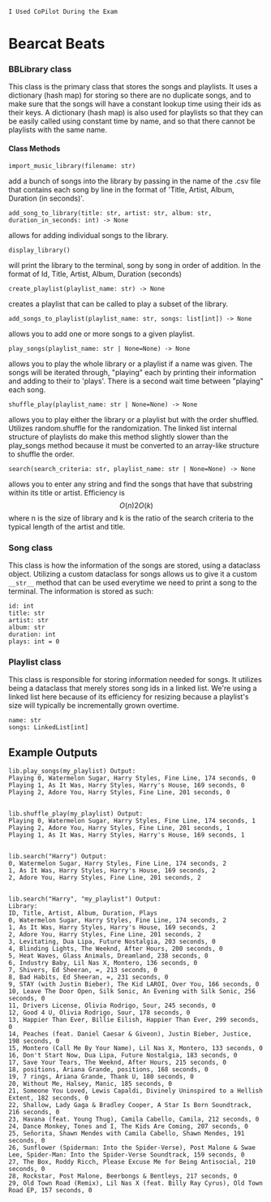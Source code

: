 `I Used CoPilot During the Exam`
# Bearcat Beats

### BBLibrary class

This class is the primary class that stores the songs and playlists. It uses a dictionary (hash map) for storing so there are no duplicate songs, and to make sure that the songs will have a constant lookup time using their ids as their keys. A dictionary (hash map) is also used for playlists so that they can be easily called using constant time by name, and so that there cannot be playlists with the same name.

#### Class Methods

    import_music_library(filename: str)

add a bunch of songs into the library by passing in the name of the .csv file that contains each song by line in the format of 'Title, Artist, Album, Duration (in seconds)'.

    add_song_to_library(title: str, artist: str, album: str, duration_in_seconds: int) -> None 

allows for adding individual songs to the library.

    display_library()

will print the library to the terminal, song by song in order of addition. In the format of Id, Title, Artist, Album, Duration (seconds)

    create_playlist(playlist_name: str) -> None

creates a playlist that can be called to play a subset of the library.

    add_songs_to_playlist(playlist_name: str, songs: list[int]) -> None

allows you to add one or more songs to a given playlist.

    play_songs(playlist_name: str | None=None) -> None

allows you to play the whole library or a playlist if a name was given. The songs will be iterated through, "playing" each by printing their information and adding to their to 'plays'. There is a second wait time between "playing" each song.

    shuffle_play(playlist_name: str | None=None) -> None

allows you to play either the library or a playlist but with the order shuffled. Utilizes random.shuffle for the randomization. The linked list internal structure of playlists do make this method slightly slower than the play_songs method because it must be converted to an array-like structure to shuffle the order.

    search(search_criteria: str, playlist_name: str | None=None) -> None

allows you to enter any string and find the songs that have that substring within its title or artist. Efficiency is 
$$O(n)2O(k)$$ 
where n is the size of library and k is the ratio of the search criteria to the typical length of the artist and title.

### Song class

This class is how the information of the songs are stored, using a dataclass object. Utilizing a custom dataclass for songs allows us to give it a custom `__str__` method that can be used everytime we need to print a song to the terminal. The information is stored as such:

    id: int
    title: str
    artist: str
    album: str
    duration: int
    plays: int = 0

### Playlist class

This class is responsible for storing information needed for songs. It utilizes being a dataclass that merely stores song ids in a linked list. We're using a linked list here because of its efficiency for resizing because a playlist's size will typically be incrementally grown overtime.

    name: str
    songs: LinkedList[int]

## Example Outputs
    lib.play_songs(my_playlist) Output:
    Playing 0, Watermelon Sugar, Harry Styles, Fine Line, 174 seconds, 0
    Playing 1, As It Was, Harry Styles, Harry's House, 169 seconds, 0
    Playing 2, Adore You, Harry Styles, Fine Line, 201 seconds, 0


    lib.shuffle_play(my_playlist) Output:
    Playing 0, Watermelon Sugar, Harry Styles, Fine Line, 174 seconds, 1
    Playing 2, Adore You, Harry Styles, Fine Line, 201 seconds, 1
    Playing 1, As It Was, Harry Styles, Harry's House, 169 seconds, 1


    lib.search("Harry") Output:
    0, Watermelon Sugar, Harry Styles, Fine Line, 174 seconds, 2
    1, As It Was, Harry Styles, Harry's House, 169 seconds, 2
    2, Adore You, Harry Styles, Fine Line, 201 seconds, 2


    lib.search("Harry", "my_playlist") Output:
    Library:
    ID, Title, Artist, Album, Duration, Plays
    0, Watermelon Sugar, Harry Styles, Fine Line, 174 seconds, 2
    1, As It Was, Harry Styles, Harry's House, 169 seconds, 2
    2, Adore You, Harry Styles, Fine Line, 201 seconds, 2
    3, Levitating, Dua Lipa, Future Nostalgia, 203 seconds, 0
    4, Blinding Lights, The Weeknd, After Hours, 200 seconds, 0
    5, Heat Waves, Glass Animals, Dreamland, 238 seconds, 0
    6, Industry Baby, Lil Nas X, Montero, 136 seconds, 0
    7, Shivers, Ed Sheeran, =, 213 seconds, 0
    8, Bad Habits, Ed Sheeran, =, 231 seconds, 0
    9, STAY (with Justin Bieber), The Kid LAROI, Over You, 166 seconds, 0
    10, Leave The Door Open, Silk Sonic, An Evening with Silk Sonic, 256 seconds, 0
    11, Drivers License, Olivia Rodrigo, Sour, 245 seconds, 0
    12, Good 4 U, Olivia Rodrigo, Sour, 178 seconds, 0
    13, Happier Than Ever, Billie Eilish, Happier Than Ever, 299 seconds, 0
    14, Peaches (feat. Daniel Caesar & Giveon), Justin Bieber, Justice, 198 seconds, 0
    15, Montero (Call Me By Your Name), Lil Nas X, Montero, 133 seconds, 0
    16, Don't Start Now, Dua Lipa, Future Nostalgia, 183 seconds, 0
    17, Save Your Tears, The Weeknd, After Hours, 215 seconds, 0
    18, positions, Ariana Grande, positions, 168 seconds, 0
    19, 7 rings, Ariana Grande, Thank U, 180 seconds, 0
    20, Without Me, Halsey, Manic, 185 seconds, 0
    21, Someone You Loved, Lewis Capaldi, Divinely Uninspired to a Hellish Extent, 182 seconds, 0
    22, Shallow, Lady Gaga & Bradley Cooper, A Star Is Born Soundtrack, 216 seconds, 0
    23, Havana (feat. Young Thug), Camila Cabello, Camila, 212 seconds, 0
    24, Dance Monkey, Tones and I, The Kids Are Coming, 207 seconds, 0
    25, Señorita, Shawn Mendes with Camila Cabello, Shawn Mendes, 191 seconds, 0
    26, Sunflower (Spiderman: Into the Spider-Verse), Post Malone & Swae Lee, Spider-Man: Into the Spider-Verse Soundtrack, 159 seconds, 0
    27, The Box, Roddy Ricch, Please Excuse Me for Being Antisocial, 210 seconds, 0
    28, Rockstar, Post Malone, Beerbongs & Bentleys, 217 seconds, 0
    29, Old Town Road (Remix), Lil Nas X (feat. Billy Ray Cyrus), Old Town Road EP, 157 seconds, 0
